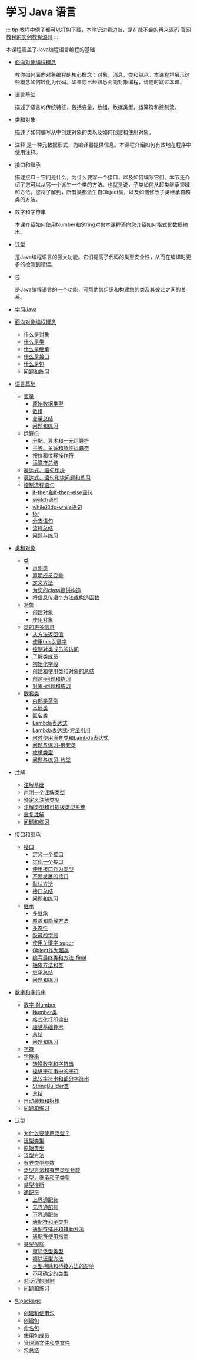 # 学习 Java 语言

::: tip
教程中例子都可以打包下载，本笔记边看边敲，是在敲不会的再来源码
[官网教程的实例教程源码](http://download.oracle.com/otn-pub/java/jdk/8u171-b11-demos/512cd62ec5174c3487ac17c61aaa89e8/jdk-8u171-windows-x64-demos.zip)
:::

本课程涵盖了Java编程语言编程的基础

* [面向对象编程概念](./concepts/index.md)

    教你如何面向对象编程的核心概念：对象，消息，类和继承。本课程将展示这些概念如何转化为代码。如果您已经熟悉面向对象编程，请随时跳过本课。

* [语言基础](./nutsandbolts/index.md)

    描述了语言的传统特征，包括变量，数组，数据类型，运算符和控制流。
* 类和对象

    描述了如何编写从中创建对象的类以及如何创建和使用对象。

* 注释
    是一种元数据形式，为编译器提供信息。本课程介绍如何有效地在程序中使用注释。

* 接口和继承

    描述接口 - 它们是什么，为什么要写一个接口，以及如何编写它们。本节还介绍了您可以从另一个派生一个类的方法。也就是说，子类如何从超类继承领域和方法。您将了解到，所有类都派生自Object类，以及如何修改子类继承自超类的方法。

* 数字和字符串

    本课介绍如何使用Number和String对象本课程还向您介绍如何格式化数据输出。

* 泛型

    是Java编程语言的强大功能。它们提高了代码的类型安全性，从而在编译时更多的检测到错误。
* 包

    是Java编程语言的一个功能，可帮助您组织和构建您的类及其彼此之间的关系。


* [学习Java](/content/java/index.md)
* [面向对象编程概念](/content/java/concepts/index.md)
  * [什么是对象](/content/java/concepts/obgect.md)
  * [什么是类](/content/java/concepts/class.md)
  * [什么是继承](/content/java/concepts/inheritance.md)
  * [什么是接口](/content/java/concepts/interface.md)
  * [什么是包](/content/java/concepts/package.md)
  * [问题和练习](/content/java/concepts/qande.md)
* [语言基础](/content/java/nutsandbolts/index.md)
  * [变量](/content/java/nutsandbolts/variables.md)
    * [原始数据类型](/content/java/nutsandbolts/datatypes.md)
    * [数组](/content/java/nutsandbolts/arrays.md)
    * [变量总结](/content/java/nutsandbolts/variablesummary.md)
    * [问题和练习](/content/java/nutsandbolts/qande/variables.md)
  * [运算符](/content/java/nutsandbolts/operators.md)
    * [分配、算术和一元运算符](/content/java/nutsandbolts/op1.md)
    * [平等、关系和条件运算符](/content/java/nutsandbolts/op2.md)
    * [按位和位移操作符](/content/java/nutsandbolts/op3.md)
    * [运算符总结](/content/java/nutsandbolts/opsummary.md)
  * [表达式、语句和块](/content/java/nutsandbolts/expressions.md)
  * [表达式、语句和块问题和练习](/content/java/nutsandbolts/qande/questions_expressions.md)
  * [控制流程语句](/content/java/nutsandbolts/flow.md)
    * [if-then和if-then-else语句](/content/java/nutsandbolts/if.md)
    * [switch语句](/content/java/nutsandbolts/switch.md)
    * [while和do-while语句](/content/java/nutsandbolts/while.md)
    * [for](/content/java/nutsandbolts/for.md)
    * [分支语句](/content/java/nutsandbolts/branch.md)
    * [流程总结](/content/java/nutsandbolts/flowsummary.md)
    * [问题与练习](/content/java/nutsandbolts/qande/questions_flow.md)
* [类和对象](/content/java/javaoo/index.md)
  * [类](/content/java/javaoo/classes.md)
    * [声明类](/content/java/javaoo/classdecl.md)
    * [声明成员变量](/content/java/javaoo/variables.md)
    * [定义方法](/content/java/javaoo/methods.md)
    * [为您的class提供构造](/content/java/javaoo/constructors.md)
    * [将信息传递个方法或构造函数](/content/java/javaoo/arguments.md)
  * [对象](/content/java/javaoo/objects.md)
    * [创建对象](/content/java/javaoo/objectcreation.md)
    * [使用对象](/content/java/javaoo/usingobject.md)
  * [类的更多信息](/content/java/javaoo/more.md)
    * [从方法返回值](/content/java/javaoo/returnvalue.md)
    * [使用this关键字](/content/java/javaoo/thiskey.md)
    * [控制对类成员的访问](/content/java/javaoo/accesscontrol.md)
    * [了解类成员](/content/java/javaoo/classvars.md)
    * [初始化字段](/content/java/javaoo/initial.md)
    * [创建和使用类和对象的总结](/content/java/javaoo/summaryclasses.md)
    * [创建-问题和练习](/content/java/javaoo/qande/creating-questions.md)
    * [对象-问题和练习](/content/java/javaoo/qande/objects-questions.md)
  * [嵌套类](/content/java/javaoo/nested.md)
    * [内部类范例](/content/java/javaoo/innerclasses.md)
    * [本地类](/content/java/javaoo/localclasses.md)
    * [匿名类](/content/java/javaoo/anonymousclasses.md)
    * [Lambda表达式](/content/java/javaoo/lambdaexpressions.md)
    * [Lambda表达式-方法引用](/content/java/javaoo/methodreferences.md)
    * [何时使用嵌套类和Lambda表达式](/content/java/javaoo/whentouse.md)
    * [问题与练习-嵌套类](/content/java/javaoo/qande/nested-questions.md)
    * [枚举类型](/content/java/javaoo/enum.md)
    * [问题与练习-枚举](/content/java/javaoo/qande/enum-answers.md)
* [注解](/content/java/annotations/index.md)
  * [注解基础](/content/java/annotations/basics.md)
  * [声明一个注解类型](/content/java/annotations/declaring.md)
  * [预定义注解类型](/content/java/annotations/predefined.md)
  * [注解类型和可插拨类型系统](/content/java/annotations/type_annotations.md)
  * [重复注解](/content/java/annotations/repeating.md)
  * [问题和练习](/content/java/annotations/qande/questions.md)
* [接口和继承](/content/java/iandi/index.md)
  * [接口](/content/java/iandi/createinterface.md)
    * [定义一个接口](/content/java/iandi/interface_def.md)
    * [实现一个接口](/content/java/iandi/usinginterface.md)
    * [使用接口作为类型](/content/java/iandi/interface_as_type.md)
    * [不断发展的接口](/content/java/iandi/nogrow.md)
    * [默认方法](/content/java/iandi/defaultmethods.md)
    * [接口总结](/content/java/iandi/summary_interface.md)
    * [问题和练习](/content/java/iandi/qande/interfaces_questions.md)
  * [继承](/content/java/iandi/subclasses.md)
    * [多继承](/content/java/iandi/multipleinheritance.md)
    * [覆盖和隐藏方法](/content/java/iandi/override.md)
    * [多态性](/content/java/iandi/polymorphism.md)
    * [隐藏的字段](/content/java/iandi/hidevariables.md)
    * [使用关键字 super](/content/java/iandi/super.md)
    * [Object作为超类](/content/java/iandi/objectclass.md)
    * [编写最终类和方法-final](/content/java/iandi/final.md)
    * [抽象方法和类](/content/java/iandi/abstract.md)
    * [继承总结](/content/java/iandi/summaryinherit.md)
    * [问题和练习](/content/java/iandi/qande/inherit_questions.md)
* [数字和字符串](/content/java/data/index.md)
  * [数字-Number](/content/java/data/numbers.md)
    * [Number类](/content/java/data/numberclasses.md)
    * [格式化打印输出](/content/java/data/numberformat.md)
    * [超越基础算术](/content/java/data/beyondmath.md)
    * [总结](/content/java/data/numbersummary.md)
    * [问题和练习](/content/java/data/qande/numbers_questions.md)
  * [字符](/content/java/data/characters.md)
  * [字符串](/content/java/data/strings.md)
    * [转换数字和字符串](/content/java/data/converting.md)
    * [操纵字符串中的字符](/content/java/data/manipstrings.md)
    * [比较字符串和部分字符串](/content/java/data/comparestrings.md)
    * [StringBuilder类](/content/java/data/buffers.md)
    * [总结](/content/java/data/stringsummary.md)
  * [自动装箱和拆箱](/content/java/data/autoboxing.md)
  * [问题和练习](/content/java/data/qnde/characters_questions.md)
* [泛型](/content/java/generics/index.md)
  * [为什么要使用泛型？](/content/java/generics/why.md)
  * [泛型类型](/content/java/generics/types.md)
  * [原始类型](/content/java/generics/rawTypes.md)
  * [泛型方法](/content/java/generics/methods.md)
  * [有界类型参数](/content/java/generics/bounded.md)
  * [泛型方法和有界类型参数](/content/java/generics/boundedTypeParams.md)
  * [泛型，继承和子类型](/content/java/generics/inheritance.md)
  * [类型推断](/content/java/generics/genTypeInference.md)
  * [通配符](/content/java/generics/wildcards.md)
    * [上界通配符](/content/java/generics/upperBounded.md)
    * [无界通配符](/content/java/generics/unboundedWildcards.md)
    * [下界通配符](/content/java/generics/lowerBounded.md)
    * [通配符和子类型](/content/java/generics/subtyping.md)
    * [通配符捕获和辅助方法](/content/java/generics/capture.md)
    * [通配符使用指南](/content/java/generics/wildcardGuidelines.md)
  * [类型擦除](/content/java/generics/erasure.md)
    * [擦除泛型类型](/content/java/generics/genTypes.md)
    * [擦除泛型方法](/content/java/generics/genMethods.md)
    * [类型擦除和桥接方法的影响](/content/java/generics/bridgeMethods.md)
    * [不可确定的类型](/content/java/generics/nonReifiableVarargsType.md)
  * [对泛型的限制](/content/java/generics/restrictions.md)
  * [问题和练习](/content/java/generics/qande/generics_questions.md)
* [包package](/content/java/package/index.md)
  * [创建和使用包](/content/java/package/packages.md)
  * [创建包](/content/java/package/createpkgs.md)
  * [命名包](/content/java/package/namingpkgs.md)
  * [使用包成员](/content/java/package/usepkgs.md)
  * [管理源文件和类文件](/content/java/package/managingfiles.md)
  * [包总结](/content/java/package/summary_package.md)

